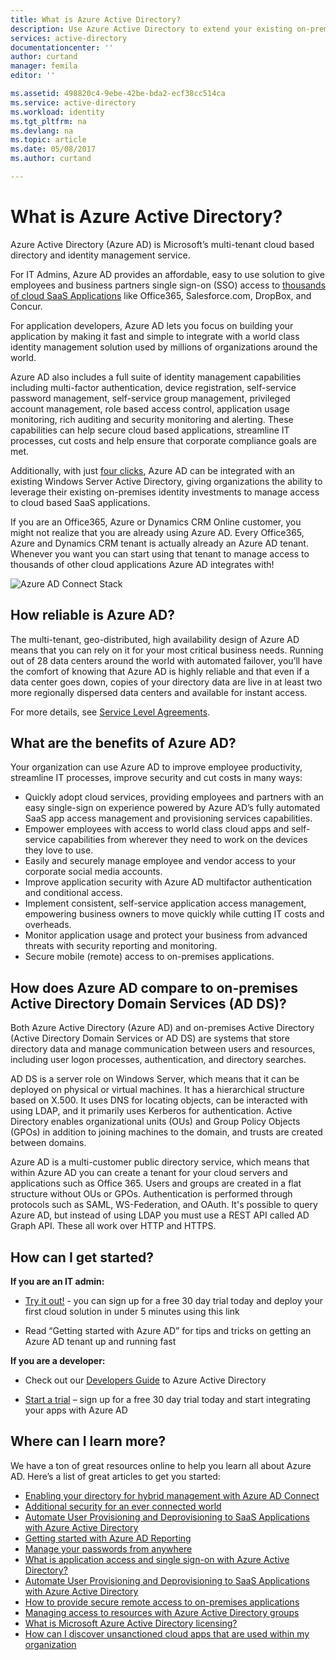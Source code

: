 ```yaml
---
title: What is Azure Active Directory?
description: Use Azure Active Directory to extend your existing on-premises identities into the cloud or develop Azure AD integrated applications.
services: active-directory
documentationcenter: ''
author: curtand
manager: femila
editor: ''

ms.assetid: 498820c4-9ebe-42be-bda2-ecf38cc514ca
ms.service: active-directory
ms.workload: identity
ms.tgt_pltfrm: na
ms.devlang: na
ms.topic: article
ms.date: 05/08/2017
ms.author: curtand

---
```

# What is Azure Active Directory?
Azure Active Directory (Azure AD) is Microsoft’s multi-tenant cloud based directory and identity management service.

For IT Admins, Azure AD provides an affordable, easy to use solution to give employees and business partners single sign-on (SSO) access to [thousands of cloud SaaS Applications](active-directory-saas-tutorial-list.md) like Office365, Salesforce.com, DropBox, and Concur.

For application developers, Azure AD lets you focus on building your application by making it fast and simple to integrate with a world class identity management solution used by millions of organizations around the world.

Azure AD also includes a full suite of identity management capabilities including multi-factor authentication, device registration, self-service password management, self-service group management, privileged account management, role based access control, application usage monitoring, rich auditing and security monitoring and alerting. These capabilities can help secure cloud based applications, streamline IT processes, cut costs and help ensure that corporate compliance goals are met.

Additionally, with just [four clicks](./connect/active-directory-aadconnect-get-started-express.md), Azure AD can be integrated with an existing Windows Server Active Directory, giving organizations the ability to leverage their existing on-premises identity investments to manage access to cloud based SaaS applications.

If you are an Office365, Azure or Dynamics CRM Online customer, you might not realize that you are already using Azure AD. Every Office365, Azure and Dynamics CRM tenant is actually already an Azure AD tenant. Whenever you want you can start using that tenant to manage access to thousands of other cloud applications Azure AD integrates with!

![Azure AD Connect Stack](./media/active-directory-whatis/Azure_Active_Directory.png)

## How reliable is Azure AD?
The multi-tenant, geo-distributed, high availability design of Azure AD means that you can rely on it for your most critical business needs. Running out of 28 data centers around the world with automated failover, you’ll have the comfort of knowing that Azure AD is highly reliable and that even if a data center goes down, copies of your directory data are live in at least two more regionally dispersed data centers and available for instant access.

For more details, see [Service Level Agreements](https://azure.microsoft.com/support/legal/sla/).

## What are the benefits of Azure AD?
Your organization can use Azure AD to improve employee productivity, streamline IT processes, improve security and cut costs in many ways:

* Quickly adopt cloud services, providing employees and partners with an easy single-sign on experience powered by Azure AD’s fully automated SaaS app access management and provisioning services capabilities.
* Empower employees with access to world class cloud apps and self-service capabilities from wherever they need to work on the devices they love to use.
* Easily and securely manage employee and vendor access to your corporate social media accounts.
* Improve application security with Azure AD multifactor authentication and conditional access.
* Implement consistent, self-service application access management, empowering business owners to move quickly while cutting IT costs and overheads.
* Monitor application usage and protect your business from advanced threats with security reporting and monitoring.
* Secure mobile (remote) access to on-premises applications.

## How does Azure AD compare to on-premises Active Directory Domain Services (AD DS)?

Both Azure Active Directory (Azure AD) and on-premises Active Directory (Active Directory Domain Services or AD DS) are systems that store directory data and manage communication between users and resources, including user logon processes, authentication, and directory searches.

AD DS is a server role on Windows Server, which means that it can be deployed on physical or virtual machines. It has a hierarchical structure based on X.500. It uses DNS for locating objects, can be interacted with using LDAP, and it primarily uses Kerberos for authentication. Active Directory enables organizational units (OUs) and Group Policy Objects (GPOs) in addition to joining machines to the domain, and trusts are created between domains.

Azure AD is a multi-customer public directory service, which means that within Azure AD you can create a tenant for your cloud servers and applications such as Office 365. Users and groups are created in a flat structure without OUs or GPOs. Authentication is performed through protocols such as SAML, WS-Federation, and OAuth. It's possible to query Azure AD, but instead of using LDAP you must use a REST API called AD Graph API. These all work over HTTP and HTTPS.




## How can I get started?

**If you are an IT admin:**

* [Try it out!](https://azure.microsoft.com/trial/get-started-active-directory/) - you can sign up for a free 30 day trial today and deploy your first cloud solution in under 5 minutes using this link

* Read “Getting started with Azure AD” for tips and tricks on getting an Azure AD tenant up and running fast

**If you are a developer:**
 
* Check out our [Developers Guide](active-directory-developers-guide.md) to Azure Active Directory

* [Start a trial](https://azure.microsoft.com/trial/get-started-active-directory/) – sign up for a free 30 day trial today and  start integrating your apps with Azure AD

## Where can I learn more?
We have a ton of great resources online to help you learn all about Azure AD. Here’s a list of great articles to get you started:

* [Enabling your directory for hybrid management with Azure AD Connect](active-directory-aadconnect.md)
* [Additional security for an ever connected world](../multi-factor-authentication/multi-factor-authentication.md)
* [Automate User Provisioning and Deprovisioning to SaaS Applications with Azure Active Directory](active-directory-saas-app-provisioning.md)
* [Getting started with Azure AD Reporting](active-directory-reporting-getting-started.md)
* [Manage your passwords from anywhere](active-directory-passwords.md)
* [What is application access and single sign-on with Azure Active Directory?](active-directory-appssoaccess-whatis.md)
* [Automate User Provisioning and Deprovisioning to SaaS Applications with Azure Active Directory](active-directory-saas-app-provisioning.md)
* [How to provide secure remote access to on-premises applications](active-directory-application-proxy-get-started.md)
* [Managing access to resources with Azure Active Directory groups](active-directory-manage-groups.md)
* [What is Microsoft Azure Active Directory licensing?](active-directory-licensing-what-is.md)
* [How can I discover unsanctioned cloud apps that are used within my organization](active-directory-cloudappdiscovery-whatis.md)
